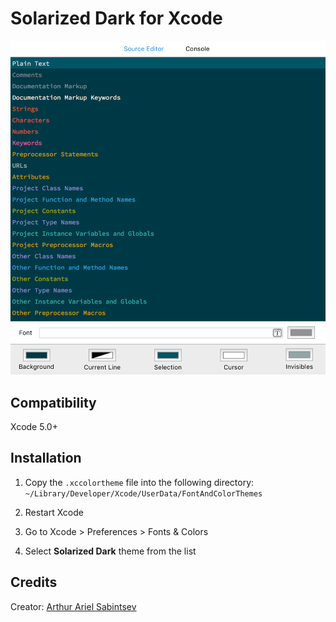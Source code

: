 # Solarized Dark for Xcode

<p align="center">
    <img src="https://github.com/giulio92/Solarized-Dark-for-Xcode/raw/master/solarizedDark.png" width="600">
</p>

## Compatibility
Xcode 5.0+

## Installation
1. Copy the `.xccolortheme` file into the following directory:
`~/Library/Developer/Xcode/UserData/FontAndColorThemes`

2. Restart Xcode
3. Go to Xcode > Preferences > Fonts & Colors
4. Select **Solarized Dark** theme from the list

## Credits
Creator: [Arthur Ariel Sabintsev](http://www.sabintsev.com)
